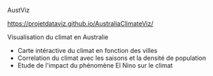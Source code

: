AustViz

https://projetdataviz.github.io/AustraliaClimateViz/

Visualisation du climat en Australie
- Carte intéractive du climat en fonction des villes
- Correlation du climat avec les saisons et la densité de population
- Etude de l'impact du phénomène El Nino sur le climat